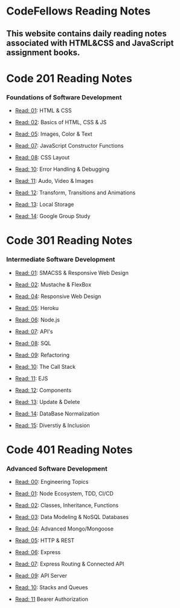 #  CodeFellows Reading Notes 
## This website contains daily reading notes associated with HTML&CSS and JavaScript assignment books. 

# Code 201 Reading Notes 
### Foundations of Software Development

- [Read: 01](Class-01.md): HTML & CSS

- [Read: 02](Class-02.md): Basics of HTML, CSS & JS

- [Read: 05](Read-05.md): Images, Color & Text

- [Read: 07](JS-constructor-functions.md): JavaScript Constructor Functions

- [Read: 08](css-layout.md): CSS Layout

- [Read: 10](Class-10.md): Error Handling & Debugging

- [Read: 11](Class-11.md): Audo, Video & Images

- [Read: 12](Class-12.md): Transform, Transitions and Animations

- [Read: 13](Class-13.md): Local Storage

- [Read: 14](Class-14b.md): Google Group Study


# Code 301  Reading Notes
### Intermediate Software Development

- [Read: 01](Read-01.md): SMACSS & Responsive Web Design

- [Read: 02](Mustache-&-FlexBox.md): Mustache & FlexBox

- [Read: 04](Responsive-Web-Design.md): Responsive Web Design

- [Read: 05](Heroku.md): Heroku

- [Read: 06](Node.js.md): Node.js

- [Read: 07](APIs-continued.md): API's

- [Read: 08](SQL.md): SQL

- [Read: 09](Refactoring.md): Refactoring

- [Read: 10](The_Call_Stack.md): The Call Stack

- [Read: 11](EJS.md): EJS

- [Read: 12](Components.md): Components

- [Read: 13](update-delete.md): Update & Delete

- [Read: 14](DB-Normalization.md):  DataBase Normalization

- [Read: 15](Diversity-Inclusion.md): Diverstiy & Inclusion

# Code 401 Reading Notes
### Advanced Software Development

- [Read: 00](Engineering-Topics.md): Engineering Topics

- [Read: 01](Node-Ecosystem.md): Node Ecosystem, TDD, CI/CD

- [Read: 02](Classes-Inheritance.md): Classes, Inheritance, Functions

- [Read: 03](Data-Modeling-&-NoSQL.md): Data Modeling & NoSQL Databases

- [Read: 04](Advanced-Mongo&Mongoose.md): Advanced Mongo/Mongoose

- [Read: 05](HTTP-&-REST.md): HTTP & REST

- [Read: 06](Express.md): Express

- [Read: 07](Express&API.md): Express Routing & Connected API

- [Read: 09](API-Server.md): API Server

- [Read: 10](Stacks&Queues.md): Stacks and Queues

- [Read: 11](Bearer-Authorization.md) Bearer Authorization
